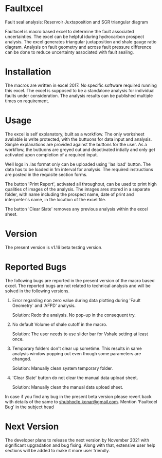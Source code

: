 # Faultxcel
Fault seal analysis: Reservoir Juxtaposition and SGR triangular diagram

Faultxcel is macro based excel to determine the fault associated uncertainties. The excel can be helpful iduring hydrocarbon prospect analysis.
The excel generates triangular juxtaposition and shale gauge ratio diagram. Analysis on fault geometry and across fault pressure difference can be done to reduce uncertainty associated with fault sealing. 

# Installation
The macros are written in excel 2017. No specific software required running this excel. The excel is supposed to be a standalone analysis for individual faults under consideration. The analysis results can be published multiple times on requirement.  

# Usage
The excel is self explanatory, built as a workflow. The only worksheet avaliable is write protected, with the buttuons for data input and analysis. Simple explanations are provided against the buttons for the user. As a workflow, the buttuons are greyed out and deactivated intially and only get activated upon completion of a required input. <br />

Well logs in .las format only can be uploaded using 'las load' button. The data has to be loaded in 1m interval for analysis. The required instructions are posted in the requisite section forms. <br />

The button 'Print Report', activated all throughout, can be used to print high qualities of images of the analysis. The images ares stored in a separate folder, with name including the prospect name, date of print and interpreter's name, in the location of the excel file. <br />

The button 'Clear Slate' removes any previous analysis within the excel sheet. 

# Version
The present version is v1.16 beta testing version. 

# Reported Bugs
The following bugs are reported in the present version of the macro based excel. The reported bugs are not related to technical analysis and will be solved in the following versions.

  1. Error regarding non zero value during data plotting during 'Fault Geometry' and 'AFPD' analysis.
  
      Solution: Redo the analysis. No pop-up in the consequent try.
      
  2. No default Volume of shale cutoff in the macro.
      
      Solution: The user needs to use slider bar for Vshale setting at least once.
      
  3. Temporary folders don't clear up sometime. This results in same analysis window popping out even though some parameters are changed.
  
      Solution: Manually clean system temporary folder.
      
  4. 'Clear Slate' button do not clear the manual data upload sheet.
  
      Solution: Manually clean the manual data upload sheet.
      
 
In case if you find any bug in the present beta version please revert back with details of the same to shubhodip.konar@gmail.com. Mention 'Faultxcel Bug' in the subject head

# Next Version
The developer plans to release the next version by November 2021 with significant upgradation and bug fixing. Along with that, extensive user help sections will be added to make it more user friendly.
